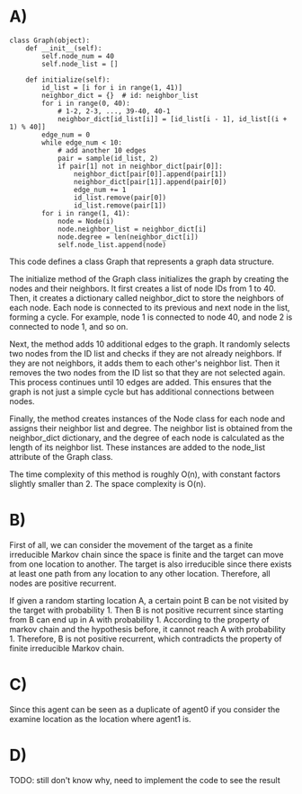# A)
```{.python .input}
class Graph(object):
    def __init__(self):
        self.node_num = 40
        self.node_list = []

    def initialize(self):
        id_list = [i for i in range(1, 41)]
        neighbor_dict = {}  # id: neighbor_list
        for i in range(0, 40):
            # 1-2, 2-3, ..., 39-40, 40-1
            neighbor_dict[id_list[i]] = [id_list[i - 1], id_list[(i + 1) % 40]]
        edge_num = 0
        while edge_num < 10:
            # add another 10 edges
            pair = sample(id_list, 2)
            if pair[1] not in neighbor_dict[pair[0]]:
                neighbor_dict[pair[0]].append(pair[1])
                neighbor_dict[pair[1]].append(pair[0])
                edge_num += 1
                id_list.remove(pair[0])
                id_list.remove(pair[1])
        for i in range(1, 41):
            node = Node(i)
            node.neighbor_list = neighbor_dict[i]
            node.degree = len(neighbor_dict[i])
            self.node_list.append(node)
```

This code defines a class Graph that represents a graph data structure. 

The initialize method of the Graph class initializes the graph by creating the nodes and their neighbors. It first creates a list of node IDs from 1 to 40. Then, it creates a dictionary called neighbor_dict to store the neighbors of each node. Each node is connected to its previous and next node in the list, forming a cycle. For example, node 1 is connected to node 40, and node 2 is connected to node 1, and so on.

Next, the method adds 10 additional edges to the graph. It randomly selects two nodes from the ID list and checks if they are not already neighbors. If they are not neighbors, it adds them to each other's neighbor list. Then it removes the two nodes from the ID list so that they are not selected again. This process continues until 10 edges are added. This ensures that the graph is not just a simple cycle but has additional connections between nodes.

Finally, the method creates instances of the Node class for each node and assigns their neighbor list and degree. The neighbor list is obtained from the neighbor_dict dictionary, and the degree of each node is calculated as the length of its neighbor list. These instances are added to the node_list attribute of the Graph class.

The time complexity of this method is roughly O(n), with constant factors slightly smaller than 2. The space complexity is O(n).

# B)
First of all, we can consider the movement of the target as a finite irreducible Markov chain since the space is finite and the target can move from one location to another. The target is also irreducible since there exists at least one path from any location to any other location. Therefore, all nodes are positive recurrent.

If given a random starting location A, a certain point B can be not visited by the target with probability 1. Then B is not positive recurrent since starting from B can end up in A with probability 1. According to the property of markov chain and the hypothesis before, it cannot reach A with probability 1. Therefore, B is not positive recurrent, which contradicts the property of finite irreducible Markov chain.


# C)
Since this agent can be seen as a duplicate of agent0 if you consider the examine location as the location where agent1 is. 

# D)
TODO: still don't know why, need to implement the code to see the result

